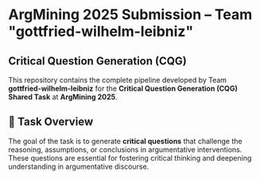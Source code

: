 # ArgMining 2025 Submission – Team "gottfried-wilhelm-leibniz"

## Critical Question Generation (CQG)

This repository contains the complete pipeline developed by Team **gottfried-wilhelm-leibniz** for the **Critical Question Generation (CQG) Shared Task** at **ArgMining 2025**.

## 📝 Task Overview

The goal of the task is to generate **critical questions** that challenge the reasoning, assumptions, or conclusions in argumentative interventions. These questions are essential for fostering critical thinking and deepening understanding in argumentative discourse.

